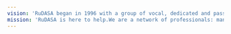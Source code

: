 ```yaml
---
vision: 'RuDASA began in 1996 with a group of vocal, dedicated and passionate rural doctors, initially based in KwaZulu-Natal. We have since gained members from across the country, resulting in a dynamic, membership-based organization which strives for better health care in rural areas.'
mission: 'RuDASA is here to help.We are a network of professionals: many are from rural facilities and university-linked rural health centres across South Africa, working on the ground with an in-depth understanding of the challenges faced by rural doctors. Thus, RuDASA combines skills and experience in order to support our members, give them a voice, connect them to each other, and promote knowledge transfer.'
---
```


<!-- Do not alter the words before the semicolon, only alter what is inside the '' -->